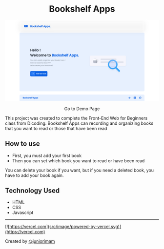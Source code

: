 <h1 align="center">Bookshelf Apps</h1>

![thumbnail](src/image/app.png)

<p align="center">
<a href="https://juniorimam.github.io/bookshelf-apps" style="text-decoration:none;">Go to Demo Page</a>
</p>

This project was created to complete the Front-End Web for Beginners class from Dicoding.
Bookshelf Apps can recording and organizing books that you want to read or those that have been read

## How to use

- First, you must add your first book
- Then you can set which book you want to read or have been read

You can delete your book if you want, but if you need a deleted book, you have to add your book again.

## Technology Used

- HTML
- CSS
- Javascript

---

[![https://vercel.com](src/image/powered-by-vercel.svg)](https://vercel.com)

Created by [@juniorimam](https://github.com/juniorimam)
